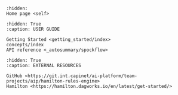 ```{include} main.md

```

```{toctree}
:hidden:
Home page <self>
```

```{toctree}
:hidden: True
:caption: USER GUIDE

Getting Started <getting_started/index>
concepts/index
API reference <_autosummary/spockflow>
```

```{toctree}
:hidden: True
:caption: EXTERNAL RESOURCES

GitHub <https://git.int.capinet/ai-platform/team-projects/aip/hamilton-rules-engine>
Hamilton <https://hamilton.dagworks.io/en/latest/get-started/>
```
